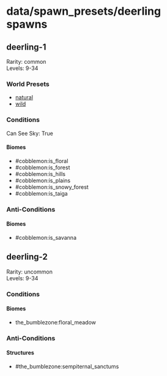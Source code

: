 # data/spawn_presets/deerling spawns  
  
## deerling-1  
Rarity: common  
Levels: 9-34  
  
### World Presets  
* [natural](/data/world_presets/natural.md)  
* [wild](/data/world_presets/wild.md)  
  
### Conditions  
Can See Sky: True  
  
#### Biomes  
  * #cobblemon:is_floral
  * #cobblemon:is_forest
  * #cobblemon:is_hills
  * #cobblemon:is_plains
  * #cobblemon:is_snowy_forest
  * #cobblemon:is_taiga
  
  
### Anti-Conditions  
  
#### Biomes  
  * #cobblemon:is_savanna
  
  
## deerling-2  
Rarity: uncommon  
Levels: 9-34  
  
### Conditions  
  
#### Biomes  
  * the_bumblezone:floral_meadow
  
  
### Anti-Conditions  
  
#### Structures  
  * #the_bumblezone:sempiternal_sanctums
  
